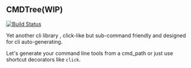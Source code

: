 CMDTree(WIP)
------------

[![Build Status](https://travis-ci.org/winkidney/cmdtree.svg?branch=master)](https://travis-ci.org/winkidney/cmdtree)


Yet another cli library , click-like but sub-command friendly
and designed for cli auto-generating. 

Let's generate your command line tools from a cmd_path
or just use shortcut decorators like `click`.
